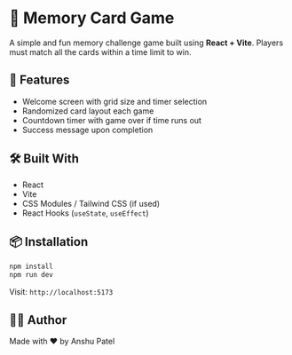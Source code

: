 # 🧠 Memory Card Game

A simple and fun memory challenge game built using **React + Vite**. Players must match all the cards within a time limit to win.

## 🚀 Features

- Welcome screen with grid size and timer selection
- Randomized card layout each game
- Countdown timer with game over if time runs out
- Success message upon completion

## 🛠️ Built With

- React
- Vite
- CSS Modules / Tailwind CSS (if used)
- React Hooks (`useState`, `useEffect`)

## 📦 Installation

```bash
npm install
npm run dev
```

Visit: `http://localhost:5173`

## 👨‍💻 Author

Made with ❤️ by Anshu Patel
